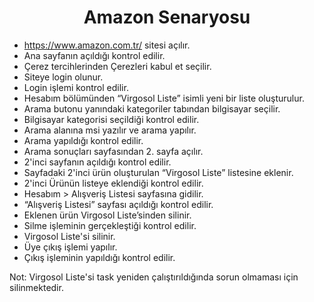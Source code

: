 # <h1 align="center">  Amazon Senaryosu 

* https://www.amazon.com.tr/ sitesi açılır. 
* Ana sayfanın açıldığı kontrol edilir. 
* Çerez tercihlerinden Çerezleri kabul et seçilir.
* Siteye login olunur. 
* Login işlemi kontrol edilir. 
* Hesabım bölümünden “Virgosol Liste” isimli yeni bir liste oluşturulur.
* Arama butonu yanındaki kategoriler tabından bilgisayar seçilir. 
* Bilgisayar kategorisi seçildiği kontrol edilir. 
* Arama alanına msi yazılır ve arama yapılır. 
* Arama yapıldığı kontrol edilir. 
* Arama sonuçları sayfasından 2. sayfa açılır. 
* 2'inci sayfanın açıldığı kontrol edilir.
* Sayfadaki 2'inci ürün oluşturulan “Virgosol Liste” listesine eklenir. 
* 2'inci Ürünün listeye eklendiği kontrol edilir. 
* Hesabım > Alışveriş Listesi sayfasına gidilir. 
* “Alışveriş Listesi” sayfası açıldığı kontrol edilir. 
* Eklenen ürün Virgosol Liste’sinden silinir. 
* Silme işleminin gerçekleştiği kontrol edilir.
* Virgosol Liste'si silinir.
* Üye çıkış işlemi yapılır. 
* Çıkış işleminin yapıldığı kontrol edilir. 

Not: Virgosol Liste'si task yeniden çalıştırıldığında sorun olmaması için silinmektedir.

